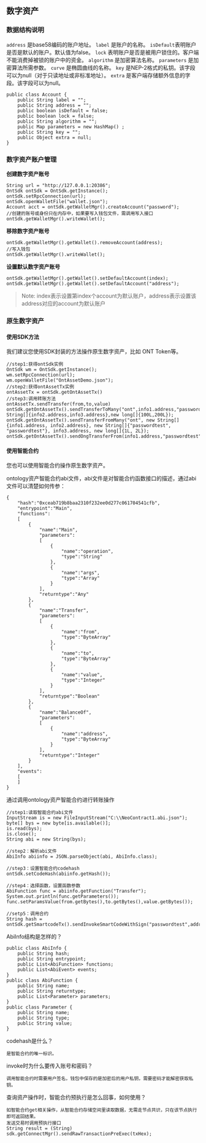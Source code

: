 ## 数字资产

### **数据结构说明**
`address` 是base58编码的账户地址。
`label` 是账户的名称。
`isDefault`表明账户是否是默认的账户。默认值为false。
`lock` 表明账户是否是被用户锁住的。客户端不能消费掉被锁的账户中的资金。
`algorithm` 是加密算法名称。
`parameters` 是加密算法所需参数。
`curve` 是椭圆曲线的名称。
`key` 是NEP-2格式的私钥。该字段可以为null（对于只读地址或非标准地址）。
`extra` 是客户端存储额外信息的字段。该字段可以为null。

```
public class Account {
    public String label = "";
    public String address = "";
    public boolean isDefault = false;
    public boolean lock = false;
    public String algorithm = "";
    public Map parameters = new HashMap() ;
    public String key = "";
    public Object extra = null;
}
```

### **数字资产账户管理**

**创建数字资产账号**

```
String url = "http://127.0.0.1:20386";
OntSdk ontSdk = OntSdk.getInstance();
ontSdk.setRpcConnection(url);
ontSdk.openWalletFile("wallet.json");
Account acct = ontSdk.getWalletMgr().createAccount("password");
//创建的账号或身份只在内存中，如果要写入钱包文件，需调用写入接口
ontSdk.getWalletMgr().writeWallet();
```

**移除数字资产账号**

```
ontSdk.getWalletMgr().getWallet().removeAccount(address);
//写入钱包 
ontSdk.getWalletMgr().writeWallet();
```

**设置默认数字资产账号**

```
ontSdk.getWalletMgr().getWallet().setDefaultAccount(index);
ontSdk.getWalletMgr().getWallet().setDefaultAccount("address");
```
> Note: index表示设置第index个account为默认账户，address表示设置该address对应的account为默认账户

### 原生数字资产

#### 使用SDK方法

我们建议您使用SDK封装的方法操作原生数字资产，比如 ONT Token等。

```
//step1:获得ontSdk实例
OntSdk wm = OntSdk.getInstance();
wm.setRpcConnection(url);
wm.openWalletFile("OntAssetDemo.json");
//step2:获得ontAssetTx实例
ontAssetTx = ontSdk.getOntAssetTx()
//step3:调用转账方法
ontAssetTx.sendTransfer(from,to,value)
ontSdk.getOntAssetTx().sendTransferToMany("ont",info1.address,"passwordtest",new String[]{info2.address,info3.address},new long[]{100L,200L});
ontSdk.getOntAssetTx().sendTransferFromMany("ont", new String[]{info1.address, info2.address}, new String[]{"passwordtest", "passwordtest"}, info3.address, new long[]{1L, 2L});
ontSdk.getOntAssetTx().sendOngTransferFrom(info1.address,"passwordtest",info2.address,100);
```

#### 使用智能合约

您也可以使用智能合约操作原生数字资产。

ontology资产智能合约abi文件，abi文件是对智能合约函数接口的描述，通过abi文件可以清楚如何传参：

```
{
    "hash":"0xceab719b8baa2310f232ee0d277c061704541cfb",
    "entrypoint":"Main",
    "functions":
    [
        {
            "name":"Main",
            "parameters":
            [
                {
                    "name":"operation",
                    "type":"String"
                },
                {
                    "name":"args",
                    "type":"Array"
                }
            ],
            "returntype":"Any"
        },
        {
            "name":"Transfer",
            "parameters":
            [
                {
                    "name":"from",
                    "type":"ByteArray"
                },
                {
                    "name":"to",
                    "type":"ByteArray"
                },
                {
                    "name":"value",
                    "type":"Integer"
                }
            ],
            "returntype":"Boolean"
        },
        {
            "name":"BalanceOf",
            "parameters":
            [
                {
                    "name":"address",
                    "type":"ByteArray"
                }
            ],
            "returntype":"Integer"
        }
    ],
    "events":
    [
    ]
}
```

通过调用ontology资产智能合约进行转账操作

```
//step1:读取智能合约abi文件
InputStream is = new FileInputStream("C:\\NeoContract1.abi.json");
byte[] bys = new byte[is.available()];
is.read(bys);
is.close();
String abi = new String(bys);

//step2：解析abi文件
AbiInfo abiinfo = JSON.parseObject(abi, AbiInfo.class);

//step3：设置智能合约codehash
ontSdk.setCodeHash(abiinfo.getHash());

//step4：选择函数，设置函数参数
AbiFunction func = abiinfo.getFunction("Transfer");
System.out.println(func.getParameters());
func.setParamsValue(from.getBytes(),to.getBytes(),value.getBytes());

//setp5：调用合约
String hash = ontSdk.getSmartcodeTx().sendInvokeSmartCodeWithSign("passwordtest",addr,func);
```
AbiInfo结构是怎样的？

```
public class AbiInfo {
    public String hash;
    public String entrypoint;
    public List<AbiFunction> functions;
    public List<AbiEvent> events;
}
public class AbiFunction {
    public String name;
    public String returntype;
    public List<Parameter> parameters;
}
public class Parameter {
    public String name;
    public String type;
    public String value;
}
```

codehash是什么？

```
是智能合约的唯一标识。
```

invoke时为什么要传入账号和密码？

```
调用智能合约时需要用户签名，钱包中保存的是加密后的用户私钥，需要密码才能解密获取私钥。
```

查询资产操作时，智能合约预执行是怎么回事，如何使用？

```
如智能合约get相关操作，从智能合约存储空间里读取数据，无需走节点共识，只在该节点执行即可返回结果。
发送交易时调用预执行接口
String result = (String) sdk.getConnectMgr().sendRawTransactionPreExec(txHex);
```


